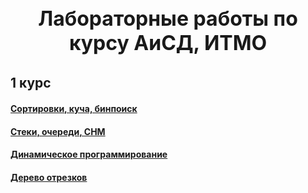 <!-- {{#title ​Алгоритмы и структуры данных}} -->

<h1 align="center" hidden>Алгоритмы и структуры данных</h1>
<h3 align="center" style="font-size: 32px; margin-top: 21.44px;">Лабораторные работы по курсу АиСД, ИТМО</h3>

<blockquote hidden>
    <p>
        На <a href="https://algo.itmo.npanuhin.me/">сайте</a> работает LaTex, удобнее читать там
    </p>
</blockquote>


## 1 курс

#### [Сортировки, куча, бинпоиск](Sort,%20heap,%20binsearch)

#### [Стеки, очереди, СНМ](Stacks,%20queues,%20DSU)

#### [Динамическое программирование](Dynamic%20programming)

#### [Дерево отрезков](Segment%20tree)
